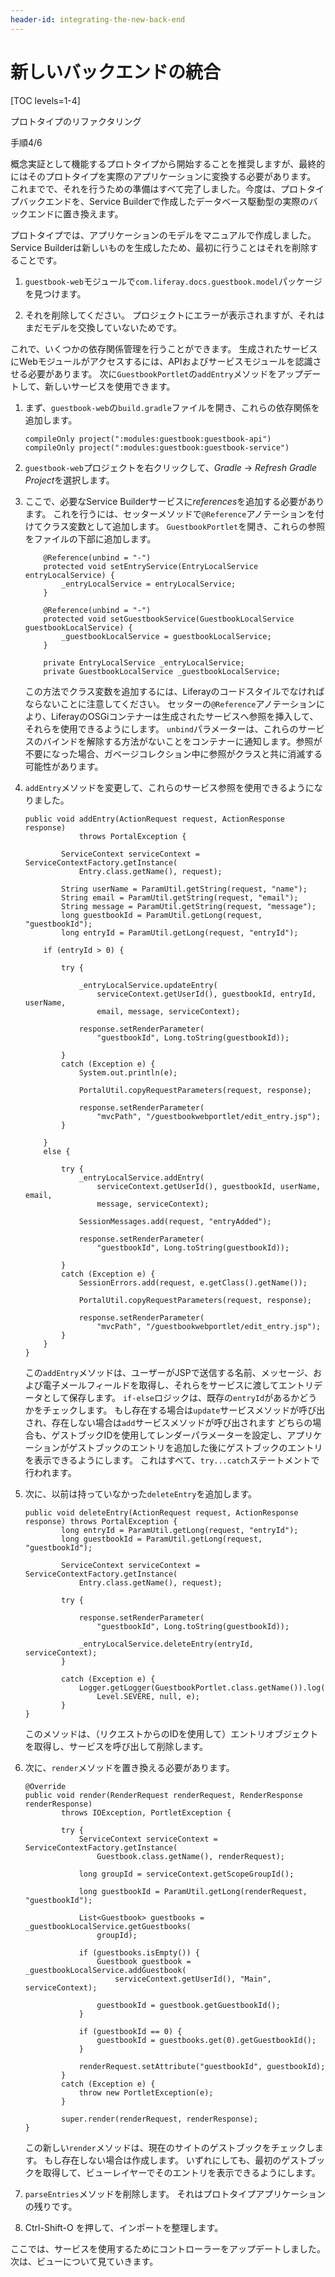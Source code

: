 ```yaml
---
header-id: integrating-the-new-back-end
---
```


# 新しいバックエンドの統合

[TOC levels=1-4]

<div class="learn-path-step row">
    <p id="stepTitle">プロトタイプのリファクタリング</p><p>手順4/6</p>
</div>

概念実証として機能するプロトタイプから開始することを推奨しますが、最終的にはそのプロトタイプを実際のアプリケーションに変換する必要があります。 これまでで、それを行うための準備はすべて完了しました。今度は、プロトタイプバックエンドを、Service Builderで作成したデータベース駆動型の実際のバックエンドに置き換えます。

プロトタイプでは、アプリケーションのモデルをマニュアルで作成しました。 Service Builderは新しいものを生成したため、最初に行うことはそれを削除することです。

1.  `guestbook-web`モジュールで`com.liferay.docs.guestbook.model`パッケージを見つけます。

2.  それを削除してください。 プロジェクトにエラーが表示されますが、それはまだモデルを交換していないためです。

これで、いくつかの依存関係管理を行うことができます。 生成されたサービスにWebモジュールがアクセスするには、APIおよびサービスモジュールを認識させる必要があります。 次に`GuestbookPortlet`の`addEntry`メソッドをアップデートして、新しいサービスを使用できます。

1.  まず、`guestbook-web`の`build.gradle`ファイルを開き、これらの依存関係を追加します。
   
        compileOnly project(":modules:guestbook:guestbook-api")
        compileOnly project(":modules:guestbook:guestbook-service")

2.  `guestbook-web`プロジェクトを右クリックして、*Gradle* → *Refresh Gradle Project*を選択します。

3.  ここで、必要なService Builderサービスに*references*を追加する必要があります。 これを行うには、セッターメソッドで`@Reference`アノテーションを付けてクラス変数として追加します。 `GuestbookPortlet`を開き、これらの参照をファイルの下部に追加します。

    ``` 
        @Reference(unbind = "-")
        protected void setEntryService(EntryLocalService entryLocalService) {
            _entryLocalService = entryLocalService;
        }

        @Reference(unbind = "-")
        protected void setGuestbookService(GuestbookLocalService guestbookLocalService) {
            _guestbookLocalService = guestbookLocalService;
        }

        private EntryLocalService _entryLocalService;
        private GuestbookLocalService _guestbookLocalService;
    ```

    この方法でクラス変数を追加するには、Liferayのコードスタイルでなければならないことに注意してください。 セッターの`@Reference`アノテーションにより、LiferayのOSGiコンテナーは生成されたサービスへ参照を挿入して、それらを使用できるようにします。 `unbind`パラメーターは、これらのサービスのバインドを解除する方法がないことをコンテナーに通知します。参照が不要になった場合、ガベージコレクション中に参照がクラスと共に消滅する可能性があります。

4.  `addEntry`メソッドを変更して、これらのサービス参照を使用できるようになりました。
   
        public void addEntry(ActionRequest request, ActionResponse response)
                    throws PortalException {
       
                ServiceContext serviceContext = ServiceContextFactory.getInstance(
                    Entry.class.getName(), request);
       
                String userName = ParamUtil.getString(request, "name");
                String email = ParamUtil.getString(request, "email");
                String message = ParamUtil.getString(request, "message");
                long guestbookId = ParamUtil.getLong(request, "guestbookId");
                long entryId = ParamUtil.getLong(request, "entryId");
       
            if (entryId > 0) {
       
                try {
       
                    _entryLocalService.updateEntry(
                        serviceContext.getUserId(), guestbookId, entryId, userName,
                        email, message, serviceContext);
       
                    response.setRenderParameter(
                        "guestbookId", Long.toString(guestbookId));
       
                }
                catch (Exception e) {
                    System.out.println(e);
       
                    PortalUtil.copyRequestParameters(request, response);
       
                    response.setRenderParameter(
                        "mvcPath", "/guestbookwebportlet/edit_entry.jsp");
                }
       
            }
            else {
       
                try {
                    _entryLocalService.addEntry(
                        serviceContext.getUserId(), guestbookId, userName, email,
                        message, serviceContext);
       
                    SessionMessages.add(request, "entryAdded");
       
                    response.setRenderParameter(
                        "guestbookId", Long.toString(guestbookId));
       
                }
                catch (Exception e) {
                    SessionErrors.add(request, e.getClass().getName());
       
                    PortalUtil.copyRequestParameters(request, response);
       
                    response.setRenderParameter(
                        "mvcPath", "/guestbookwebportlet/edit_entry.jsp");
                }
            }
        }

    この`addEntry`メソッドは、ユーザーがJSPで送信する名前、メッセージ、および電子メールフィールドを取得し、それらをサービスに渡してエントリデータとして保存します。 `if-else`ロジックは、既存の`entryId`があるかどうかをチェックします。 もし存在する場合は`update`サービスメソッドが呼び出され、存在しない場合は`add`サービスメソッドが呼び出されます どちらの場合も、ゲストブックIDを使用してレンダーパラメーターを設定し、アプリケーションがゲストブックのエントリを追加した後にゲストブックのエントリを表示できるようにします。 これはすべて、`try...catch`ステートメントで行われます。

5.  次に、以前は持っていなかった`deleteEntry`を追加します。
   
        public void deleteEntry(ActionRequest request, ActionResponse response) throws PortalException {
                long entryId = ParamUtil.getLong(request, "entryId");
                long guestbookId = ParamUtil.getLong(request, "guestbookId");
       
                ServiceContext serviceContext = ServiceContextFactory.getInstance(
                    Entry.class.getName(), request);
       
                try {
       
                    response.setRenderParameter(
                        "guestbookId", Long.toString(guestbookId));
       
                    _entryLocalService.deleteEntry(entryId, serviceContext);
                }
       
                catch (Exception e) {
                    Logger.getLogger(GuestbookPortlet.class.getName()).log(
                        Level.SEVERE, null, e);
                }
        }

    このメソッドは、（リクエストからのIDを使用して）エントリオブジェクトを取得し、サービスを呼び出して削除します。

6.  次に、`render`メソッドを置き換える必要があります。
   
        @Override
        public void render(RenderRequest renderRequest, RenderResponse renderResponse)
                throws IOException, PortletException {
       
                try {
                    ServiceContext serviceContext = ServiceContextFactory.getInstance(
                        Guestbook.class.getName(), renderRequest);
       
                    long groupId = serviceContext.getScopeGroupId();
       
                    long guestbookId = ParamUtil.getLong(renderRequest, "guestbookId");
       
                    List<Guestbook> guestbooks = _guestbookLocalService.getGuestbooks(
                        groupId);
       
                    if (guestbooks.isEmpty()) {
                        Guestbook guestbook = _guestbookLocalService.addGuestbook(
                            serviceContext.getUserId(), "Main", serviceContext);
       
                        guestbookId = guestbook.getGuestbookId();
                    }
       
                    if (guestbookId == 0) {
                        guestbookId = guestbooks.get(0).getGuestbookId();
                    }
       
                    renderRequest.setAttribute("guestbookId", guestbookId);
                }
                catch (Exception e) {
                    throw new PortletException(e);
                }
       
                super.render(renderRequest, renderResponse);
        }

    この新しい`render`メソッドは、現在のサイトのゲストブックをチェックします。 もし存在しない場合は作成します。 いずれにしても、最初のゲストブックを取得して、ビューレイヤーでそのエントリを表示できるようにします。

7.  `parseEntries`メソッドを削除します。 それはプロトタイプアプリケーションの残りです。

8.  Ctrl-Shift-O を押して、インポートを整理します。

ここでは、サービスを使用するためにコントローラーをアップデートしました。 次は、ビューについて見ていきます。
